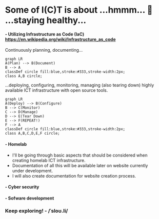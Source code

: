# Some of I(C)T is about ...hmmm... :thinking: ...staying healthy...

#### - Utilizing Infrastructure as Code (IaC) https://en.wikipedia.org/wiki/Infrastructure_as_code

Continuously planning, documenting...
```mermaid
graph LR
A(Plan) --> B(Document)
B --> A
classDef circle fill:blue,stroke:#333,stroke-width:2px;
class A,B circle;
```
...deploying, configuring, monitoring, managing (also tearing down) highly available ICT infrastructure with open source tools.
```mermaid
graph LR
A(Deploy) --> B(Configure)
B --> C(Monitor)
C --> D(Manage)
D --> E(Tear Down)
E --> F(REPEAT!)
F --> A
classDef circle fill:blue,stroke:#333,stroke-width:2px;
class A,B,C,D,E,F circle;
```
#### - Homelab
 - I'll be going through basic aspects that should be considered when creating homelab ICT infrastructure. 
 - Documentation of all this will be available later on website currently under development.
 - I will also create documentation for website creation process.
#### - Cyber security

#### - Sofware development

### Keep exploring! - /ˈsloʊ.li/ 
